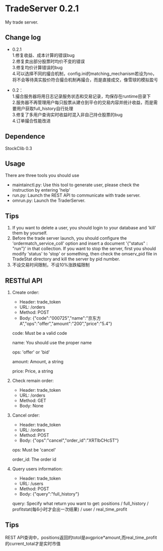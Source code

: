TradeServer 0.2.1
=========
My trade server.


## Change log
- 0.2.1  
1.修复收益、成本计算的错误bug  
2.修复卖出部分股票时均价不变的错误  
3.修复均价计算错误的bug  
4.可以选择不同的撮合机制，config.ini的matching_mechanism若设为no，将不会等待真实股价符合撮合机制再撮合，而是直接成交，像雪球的模拟盈亏   


- 0.2：  
1.撮合服务器将用日志记录服务状态和交易记录，均保存在runtime目录下  
2.服务器不再管理用户每只股票从建仓到平仓的交易内容并统计收益，而是需要用户获取full_history自行处理   
3.修复了多用户查询实时收益时混入非自己持仓股票的bug  
4.订单撮合性能改进

## Dependence
StockClib 0.3

## Usage
There are three tools you should use
- maintainctl.py: Use this tool to generate user, please check the instruction by entering 'help'
- run.py: Launch the REST API to communicate with trade server.
- omrun.py: Launch the TraderServer.

## Tips
1. If you want to delete a user, you should login to your database and 'kill' them by yourself.
2. Before the trade server launch, you should configure the 'ordermatch_service_coll' option and insert a document '{"status" : "run"}' in that collection. If you want to stop the server, first you should modify 'status' to 'stop' or something, then check the omserv_pid file in TradeStat directory and kill the server by pid number.
3. 不设交易时间限制，不设10%涨跌幅限制

## RESTful API
1. Create order: 
   - Header: trade_token
   - URL: /orders
   - Method: POST 
   - Body: {"code":"000725","name":"京东方A","ops":"offer","amount":"200","price":"5.4"}  

   code: Must be a valid code   

   name: You should use the proper name   

   ops: 'offer' or 'bid'    

   amount: Amount, a string   

   price: Price, a string

2. Check remain order:
   - Header: trade_token
   - URL: /orders
   - Method: GET
   - Body: None
   
3. Cancel order:
   - Header: trade_token
   - URL: /orders
   - Method: POST
   - Body: {"ops":"cancel","order_id":"XRTlbCHcST"}
   
   ops: Must be 'cancel'
   
   order_id: The order id
   
4. Query users information:
   - Header: trade_token
   - URL: /users
   - Method: POST
   - Body: {"query":"full_history"}
   
   query: Specify what return you want to get: positions / full_history / profitstat(每6小时才会出一次结果) / user / real_time_profit

## Tips
REST API查询中，positions返回的totol是avgprice*amount,而real_time_profit的current_total才是实时市值

